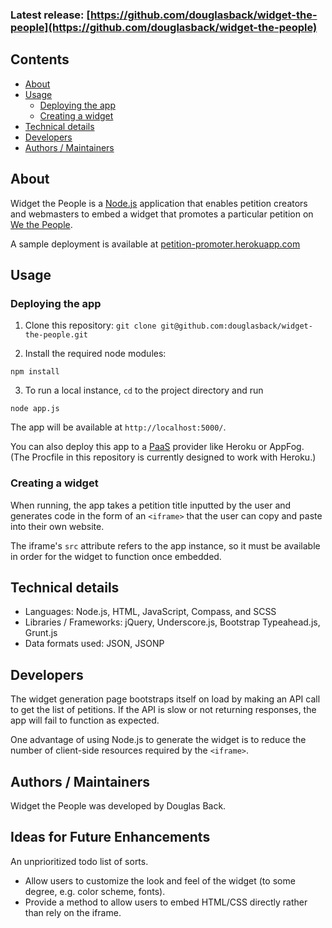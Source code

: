 ### Latest release: [https://github.com/douglasback/widget-the-people](https://github.com/douglasback/widget-the-people)

## Contents

 - [About](#about)
 - [Usage](#usage)
   - [Deploying the app](#deploying-the-app)
   - [Creating a widget](#creating-a-widget)
 - [Technical details](#technical-details)
 - [Developers](#developers)
 - [Authors / Maintainers](#authors-maintainers)



## About

Widget the People is a [Node.js][node] application that enables petition creators and webmasters to embed a widget that promotes a particular petition on [We the People][wtp].

A sample deployment is available at [petition-promoter.herokuapp.com][wtpapp]

[node]:http://nodejs.org
[wtp]:https://petitions.whitehouse.gov
[wtpapp]:https://petition-promoter.herokuapp.com

## Usage

### Deploying the app 

1) Clone this repository: `git clone git@github.com:douglasback/widget-the-people.git`

2) Install the required node modules:
  ```
  npm install
  ```
  
3) To run a local instance, `cd` to the project directory and run
  ```
  node app.js
  ```
  The app will be available at `http://localhost:5000/`.

You can also deploy this app to a [PaaS][paas] provider like Heroku or AppFog. (The Procfile in this repository is currently designed to work with Heroku.)

### Creating a widget

When running, the app takes a petition title inputted by the user and generates code in the form of an `<iframe>` that the user can copy and paste into their own website.
  
The iframe's `src` attribute refers to the app instance, so it must be available in order for the widget to function once embedded.

[paas]: http://en.wikipedia.org/wiki/Platform_as_a_service


## Technical details

  - Languages: Node.js, HTML, JavaScript, Compass, and SCSS
  - Libraries / Frameworks: jQuery, Underscore.js, Bootstrap Typeahead.js, Grunt.js
  - Data formats used: JSON, JSONP


## Developers

The widget generation page bootstraps itself on load by making an API call to get the list of petitions. If the API is slow or not returning responses, the app will fail to function as expected.

One advantage of using Node.js to generate the widget is to reduce the number of client-side resources required by the `<iframe>`.
  
## Authors / Maintainers

Widget the People was developed by Douglas Back.

## Ideas for Future Enhancements

An unprioritized todo list of sorts.

- Allow users to customize the look and feel of the widget (to some degree, e.g. color scheme, fonts).
- Provide a method to allow users to embed HTML/CSS directly rather than rely on the iframe.
